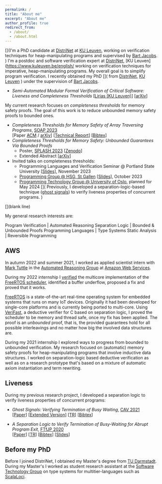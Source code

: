 ```yaml
---
permalink: /
title: "About me"
excerpt: "About me"
author_profile: true
redirect_from:
  - /about/
  - /about.html
---
```


[](I'm a PhD candidate at
  [DistriNet](https://distrinet.cs.kuleuven.be)
  at
  [KU Leuven](https://www.kuleuven.be/english/kuleuven/),
  working on verification techniques for heap-manipulating programs and supervised by [Bart Jacobs](https://distrinet.cs.kuleuven.be/people/bartj).
)
I'm a postdoc and software verification expert at
[DistriNet](https://distrinet.cs.kuleuven.be),
[KU Leuven](https://www.kuleuven.be/english/
working on verification techniques for imperative, heap-manipulating programs.
My overall goal is to simplify program verification.
I recently obtained my PhD
[](
  from
  [DistriNet](https://distrinet.cs.kuleuven.be),
  [KU Leuven](https://www.kuleuven.be/english/kuleuven/)
)
under the supervision of 
[Bart Jacobs](https://distrinet.cs.kuleuven.be/people/bartj).
* *Semi-Automated Modular Formal Verification of Critical Software: Liveness and Completeness Thresholds*
  [[Lirias (KU Leuven)](https://lirias.kuleuven.be/4140343&lang=en)]
  [[arXiv](https://arxiv.org/abs/2403.00934)]

My current research focuses on *completeness thresholds* for memory safety proofs.
The goal of this work is to reduce unbounded memory safety proofs to bounded ones.
* *Completeness Thresholds for Memory Safety of Array Traversing Programs*,
  [SOAP 2023](https://pldi23.sigplan.org/home/SOAP-2023#event-overview)  
  [Paper
    [ACM](https://dl.acm.org/doi/abs/10.1145/3589250.3596143)
    / [arXiv](https://arxiv.org/abs/2305.03606)]
  [[Technical Report](https://arxiv.org/abs/2211.11885)]
  [[Bibtex](https://raw.githubusercontent.com/tobireinhard/Publications/master/papers/SOAP23--CTs4MS-Arrays/ct4ms-arrays.bib)]
* *Completeness Thresholds for Memory Safety: Unbounded Guarantees Via Bounded Proofs*
  * Poster,
    [SPLASH 2023](https://2023.splashcon.org/track/splash-2023-Posters#event-overview)
    [[Zenodo](https://zenodo.org/records/10066197)]
  * Extended Abstract
    [[arXiv](https://arxiv.org/abs/2309.09731)]
* Invited talks on completeness thresholds:
  * Programming Languages and Verification Seminar @ Portland State University
    [[Slides](https://github.com/tobireinhard/Publications/raw/master/talks/invited/PSU--PLV_seminar--CTs--2023/PSU_2023--ct4ms--presentation.pdf)],
    November 2023
  * [Programming Group @ HSG, St Gallen](https://programming-group.com)
    [[Slides](https://github.com/tobireinhard/Publications/raw/master/talks/invited/HSG--Programming_Group--CTs--2023/HSG_2023--ct4ms--presentation.pdf)],
    October 2023
  * [Programming Technology Group @ University of Oslo](https://www.mn.uio.no/ifi/english/?vrtx=unit-view&areacode=150527),
    planned for May 2024
[](
Previously, I developed a separation-logic-based technique
([ghost signals](https://link.springer.com/chapter/10.1007/978-3-030-81688-9_2))
to verify liveness properties of concurrent programs.
)

[](blank line)
` `  

My general research interests are:

<style>
table, tr, td {
  font-size: large;
  border: 0px
}
</style>

Program Verification  | Automated Reasoning
Separation Logic      | Bounded & Unbounded Proofs
Programming Languages | Type Systems
Static Analysis       | Reversible Programming


## AWS

In autumn 2022 and summer 2021, I worked as applied scientist intern with
[Mark Tuttle](https://www.markrtuttle.com/)
in the
[Automated Reasoning Group](https://aws.amazon.com/security/provable-security/)
at
[Amazon Web Services](https://aws.amazon.com/).

During my 2022 internship I
[verified](
  https://github.com/Tobias-internship-AWS-2022/FreeRTOS-Kernel/tree/verifast_switch_context/Test/VeriFast/tasks/vTaskSwitchContext
)
the multicore implementation of the
[FreeRTOS scheduler](https://github.com/FreeRTOS/FreeRTOS-Kernel/tree/smp),
identified a buffer underflow, proposed a fix and proved that it works.

[FreeRTOS](https://freertos.org)
is a state-of-the-art real-time operating system for embedded systems that runs on many IoT devices.
Originally it had been developed for single-core platforms and is currently being ported to multi-core.
Using
[VeriFast](https://github.com/verifast/verifast),
a deductive verifier for C based on separation logic, I proved the scheduler to be memory and thread safe, once my fix has been applied.
The proof is an *unbounded* proof, that is, the provided guarantees hold for all possible interleavings and no matter how big the involved data structures are.

During my 2021 internship I explored ways to progress from bounded to unbounded verification.
My research focused on (automatic) memory safety proofs for heap-manipulating programs that involve inductive data structures.
I worked on separation-logic based deductive verification as well as on a research prototype that's based on a mixture of automatic axiom instantiation and term rewriting.


## Liveness
During my previous research project, I developed a separation logic to verify liveness properties of concurrent programs:

* *Ghost Signals: Verifying Termination of Busy Waiting*,
  [CAV 2021](http://i-cav.org/2021/accepted-papers/)  
  [[Paper](https://link.springer.com/chapter/10.1007/978-3-030-81688-9_2)]
  [[Extended Version](https://arxiv.org/abs/2010.11762)]
  [[TR](https://people.cs.kuleuven.be/~tobias.reinhard/ghostSignals--TR.pdf)]
  [[Bibtex](https://raw.githubusercontent.com/tobireinhard/Publications/master/papers/ghostSignals.bib)]

* *A Separation Logic to Verify Termination of Busy-Waiting for Abrupt Program Exit*,
  [FTfJP 2020](https://2020.ecoop.org/track/FTfJP-2020-papers#Program)  
  [[Paper](https://dl.acm.org/doi/10.1145/3427761.3428345)]
  [[TR](https://arxiv.org/abs/2007.10215)]
  [[Bibtex](https://raw.githubusercontent.com/tobireinhard/Publications/master/papers/abruptExit.bib)]
  [[Slides](https://people.cs.kuleuven.be/~tobias.reinhard/AbruptExit--presentation.pdf)]


## Before my PhD

Before I joined DistriNet, I obtained my Master's degree from
[TU Darmstadt](https://www.tu-darmstadt.de/index.en.jsp).
During my Master's I worked as student research assistant at the
[Software Technology Group](https://www.stg.tu-darmstadt.de/main_stg/index.en.jsp)
on type systems for multitier-languages such as
[ScalaLoci](https://scala-loci.github.io).
